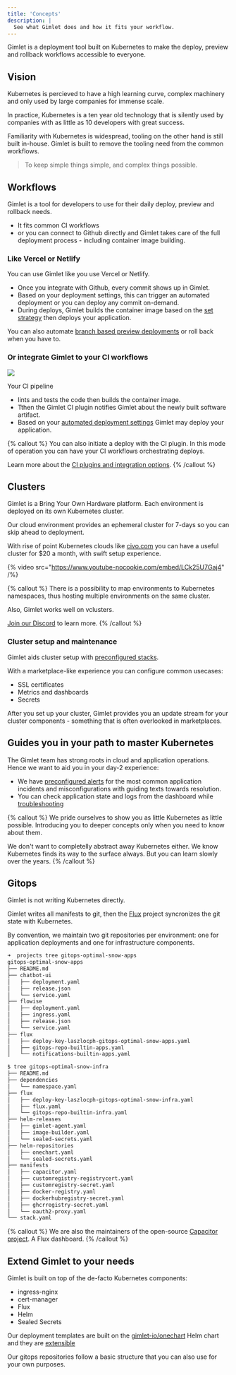 ```yaml
---
title: 'Concepts'
description: |
  See what Gimlet does and how it fits your workflow.
---
```


Gimlet is a deployment tool built on Kubernetes to make the deploy, preview and rollback workflows accessible to everyone.

## Vision

Kubernetes is percieved to have a high learning curve, complex machinery and only used by large companies for immense scale.

In practice, Kubernetes is a ten year old technology that is silently used by companies with as little as 10 developers with great success.

Familiarity with Kubernetes is widespread, tooling on the other hand is still built in-house. Gimlet is built to remove the tooling need from the common workflows.

> To keep simple things simple, and complex things possible.

## Workflows

Gimlet is a tool for developers to use for their daily deploy, preview and rollback needs.

- It fits common CI workflows
- or you can connect to Github directly and Gimlet takes care of the full deployment process - including container image building.

### Like Vercel or Netlify

You can use Gimlet like you use Vercel or Netlify.

- Once you integrate with Github, every commit shows up in Gimlet.
- Based on your deployment settings, this can trigger an automated deployment or you can deploy any commit on-demand.
- During deploys, Gimlet builds the container image based on the [set strategy](/docs/deployment-settings/image-settings) then deploys your application.

You can also automate [branch based preview deployments](/docs/deployments/preview-deployments) or roll back when you have to.

### Or integrate Gimlet to your CI workflows

![](/flow.svg)

Your CI pipeline
- lints and tests the code then builds the container image.
- Tthen the Gimlet CI plugin notifies Gimlet about the newly built software artifact.
- Based on your [automated deployment settings](docs/deployments/automated-deployments) Gimlet may deploy your application.

{% callout %}
You can also initiate a deploy with the CI plugin. In this mode of operation you can have your CI workflows orchestrating deploys.

Learn more about the [CI plugins and integration options](/docs/reference/ci-plugins).
{% /callout %}

## Clusters

Gimlet is a Bring Your Own Hardware platform. Each environment is deployed on its own Kubernetes cluster.

Our cloud environment provides an ephemeral cluster for 7-days so you can skip ahead to deployment. 

With rise of point Kubernetes clouds like [civo.com](https://civo.com) you can have a useful cluster for $20 a month, with swift setup experience.

{% video src="https://www.youtube-nocookie.com/embed/LCk25U7Gaj4" /%}

{% callout %}
There is a possibility to map environments to Kubernetes namespaces, thus hosting multiple environments on the same cluster.

Also, Gimlet works well on vclusters.

[Join our Discord](https://discord.com/invite/ZwQDxPkYzE) to learn more.
{% /callout %}

### Cluster setup and maintenance

Gimlet aids cluster setup with [preconfigured stacks](/docs/deployment-settings/infrastructure-management).

With a marketplace-like experience you can configure common usecases:
- SSL certificates
- Metrics and dashboards
- Secrets

After you set up your cluster, Gimlet provides you an update stream for your cluster components - something that is often overlooked in marketplaces.

## Guides you in your path to master Kubernetes

The Gimlet team has strong roots in cloud and application operations. Hence we want to aid you in your day-2 experience:

- We have [preconfigured alerts](/docs/monitoring/integrated-kubernetes-alerts) for the most common application incidents and misconfigurations with guiding texts towards resolution.
- You can check application state and logs from the dashboard while [troubleshooting](/docs/kubernetes-resources/troubleshooting)

{% callout %}
We pride ourselves to show you as little Kubernetes as little possible. Introducing you to deeper concepts only when you need to know about them.

We don't want to completelly abstract away Kubernetes either. We know Kubernetes finds its way to the surface always. But you can learn slowly over the years.
{% /callout %}

## Gitops

Gimlet is not writing Kubernetes directly.

Gimlet writes all manifests to git, then the [Flux](https://fluxcd.io/) project syncronizes the git state with Kubernetes.

By convention, we maintain two git repositories per environment: one for application deployments and one for infrastructure components.

```bash
➜  projects tree gitops-optimal-snow-apps 
gitops-optimal-snow-apps
├── README.md
├── chatbot-ui
│   ├── deployment.yaml
│   ├── release.json
│   └── service.yaml
├── flowise
│   ├── deployment.yaml
│   ├── ingress.yaml
│   ├── release.json
│   └── service.yaml
├── flux
│   ├── deploy-key-laszlocph-gitops-optimal-snow-apps.yaml
│   ├── gitops-repo-builtin-apps.yaml
│   └── notifications-builtin-apps.yaml
```

```bash
$ tree gitops-optimal-snow-infra
├── README.md
├── dependencies
│   └── namespace.yaml
├── flux
│   ├── deploy-key-laszlocph-gitops-optimal-snow-infra.yaml
│   ├── flux.yaml
│   └── gitops-repo-builtin-infra.yaml
├── helm-releases
│   ├── gimlet-agent.yaml
│   ├── image-builder.yaml
│   └── sealed-secrets.yaml
├── helm-repositories
│   ├── onechart.yaml
│   └── sealed-secrets.yaml
├── manifests
│   ├── capacitor.yaml
│   ├── customregistry-registrycert.yaml
│   ├── customregistry-secret.yaml
│   ├── docker-registry.yaml
│   ├── dockerhubregistry-secret.yaml
│   ├── ghcrregistry-secret.yaml
│   └── oauth2-proxy.yaml
└── stack.yaml
```

{% callout %}
We are also the maintainers of the open-source [Capacitor project](https://github.com/gimlet-io/capacitor). A Flux dashboard.
{% /callout %}

## Extend Gimlet to your needs

Gimlet is built on top of the de-facto Kubernetes components:

- ingress-nginx
- cert-manager
- Flux
- Helm
- Sealed Secrets

Our deployment templates are built on the [gimlet-io/onechart](https://github.com/gimlet-io/onechart) Helm chart and they are [extensible](http://127.0.0.1:3001/docs/deployment-settings/custom-template)

Our gitops repositories follow a basic structure that you can also use for your own purposes.

